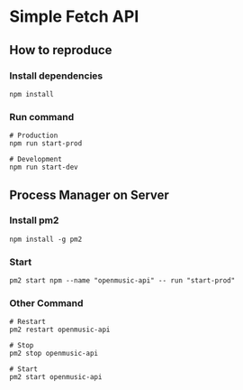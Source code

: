 # Simple Fetch API

## How to reproduce
### Install dependencies
``` shell
npm install
```
### Run command
``` shell
# Production
npm run start-prod

# Development
npm run start-dev
```

## Process Manager on Server
### Install pm2
```shell
npm install -g pm2
```

### Start
```shell
pm2 start npm --name "openmusic-api" -- run "start-prod"
```

### Other Command
```shell
# Restart
pm2 restart openmusic-api

# Stop
pm2 stop openmusic-api

# Start
pm2 start openmusic-api
```